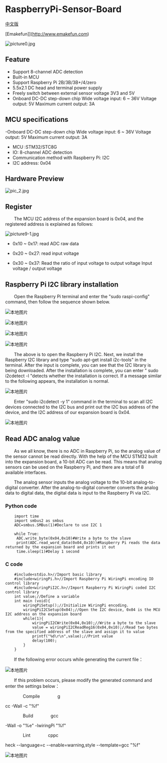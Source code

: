 # RaspberryPi-Sensor-Board
[中文版](README_zh.md)

 [Emakefun]](http://www.emakefun.com)

![picture0.jpg](./picture/picture0.jpg)

## Feature

- Support 8-channel ADC detection
- Built-in MCU
- Support Raspberry Pi 2B/3B/3B+/4/zero
- 5.5x2.1 DC head and terminal power supply
- Freely switch between external sensor voltage 3V3 and 5V
- Onboard DC-DC step-down chip Wide voltage input: 6 ~ 36V Voltage output: 5V Maximum current output: 3A

## MCU specifications
-Onboard DC-DC step-down chip Wide voltage input: 6 ~ 36V Voltage output: 5V Maximum current output: 3A
- MCU :STM32/STC8G
- IO: 8-channel ADC detection
- Communication method with Raspberry Pi: I2C
- I2C address: 0x04

## Hardware Preview

![pic_2.jpg](./picture/pic_2.jpg)

## Register

&ensp;&ensp;&ensp;&ensp;The MCU I2C address of the expansion board is 0x04, and the registered address is explained as follows:

![picture9-1.jpg](./picture/picture9—1.jpg)

  - 0x10 ~ 0x17: read ADC raw data

  - 0x20 ~ 0x27: read input voltage

  - 0x30 ~ 0x37: Read the ratio of input voltage to output voltage Input voltage / output voltage

##    Raspberry Pi I2C library installation

&ensp;&ensp;&ensp;&ensp;Open the Raspberry Pi terminal and enter the "sudo raspi-config" command, then follow the sequence shown below.

![本地图片](./picture/picture1.png)

![本地图片](./picture/picture2.png)

![本地图片](./picture/picture3.png)

![本地图片](./picture/picture4.png)

&ensp;&ensp;&ensp;&ensp;The above is to open the Raspberry Pi I2C. Next, we install the Raspberry I2C library and type "sudo apt-get install i2c-tools" in the terminal. After the input is complete, you can see that the I2C library is being downloaded. After the installation is complete, you can enter " sudo i2cdetect -l "detects whether the installation is correct. If a message similar to the following appears, the installation is normal.

![本地图片](./picture/picture5.png)

&ensp;&ensp;&ensp;&ensp;Enter "sudo i2cdetect -y 1" command in the terminal to scan all I2C devices connected to the I2C bus and print out the I2C bus address of the device, and the I2C address of our expansion board is 0x04.

![本地图片](./picture/picture6.png)

## Read ADC analog value

&ensp;&ensp;&ensp;&ensp;As we all know, there is no ADC in Raspberry Pi, so the analog value of the sensor cannot be read directly. With the help of the MCU STM32 built into the expansion board, a 10-bit ADC can be read. This means that analog sensors can be used on the Raspberry Pi, and there are a total of 8 available interfaces.

&ensp;&ensp;&ensp;&ensp;The analog sensor inputs the analog voltage to the 10-bit analog-to-digital converter. After the analog-to-digital converter converts the analog data to digital data, the digital data is input to the Raspberry Pi via I2C.


### Python code

```
    import time
    import smbus2 as smbus
    ADC=smbus.SMBus(1)#Declare to use I2C 1
    
    while True:
     ADC.write_byte(0x04,0x10)#Write a byte to the slave
     print(ADC.read_word_data(0x04,0x10))#Raspberry Pi reads the data returned by the expansion board and prints it out
     time.sleep(1)#Delay 1 second
```

### C code

```
    #include<stdio.h>//Import basic library
    #include<wiringPi.h>//Import Raspberry Pi WiringPi encoding IO control library
    #include<wiringPiI2C.h>//Import Raspberry Pi WiringPi coded I2C control library
    int value;//Define a variable
    int main (void){
        wiringPiSetup();//Initialize WiringPi encoding.
        wiringPiI2CSetup(0x04);//Open the I2C device, 0x04 is the MCU I2C address on the expansion board
        while(1){
            wiringPiI2CWrite(0x04,0x10);//Write a byte to the slave
            value = wiringPiI2CReadReg16(0x04,0x10);//Read two bytes from the specified address of the slave and assign it to value
            printf("%d\r\n",value);//Print value
            delay(100);
        }
    }
```

&ensp;&ensp;&ensp;&ensp;If the following error occurs while generating the current file：

![本地图片](./picture/picture7.png)


&ensp;&ensp;&ensp;&ensp;If this problem occurs, please modify the generated command and enter the settings below：

&ensp;&ensp;&ensp;&ensp;&ensp;&ensp;&ensp;&ensp;Compile&ensp;&ensp;&ensp;&ensp;&ensp;&ensp;&ensp;&ensp;g

cc -Wall -c "%f"

&ensp;&ensp;&ensp;&ensp;&ensp;&ensp;&ensp;&ensp;Build&ensp;&ensp;&ensp;&ensp;&ensp;&ensp;&ensp;&ensp;gcc 

-Wall -o "%e" -lwiringPi "%f"

&ensp;&ensp;&ensp;&ensp;&ensp;&ensp;&ensp;&ensp;Lint&ensp;&ensp;&ensp;&ensp;&ensp;&ensp;&ensp;&ensp;cppc

heck --language=c --enable=warning,style --template=gcc "%f"

![本地图片](./picture/picture8.png)

